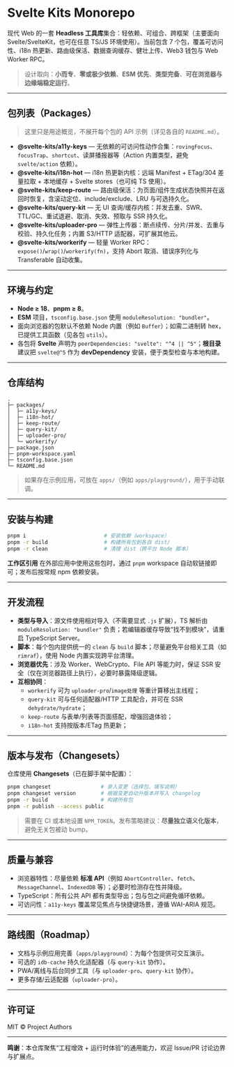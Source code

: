 # Svelte Kits Monorepo

现代 Web 的一套 **Headless 工具库**集合：轻依赖、可组合、跨框架（主要面向 Svelte/SvelteKit，也可在任意 TS/JS 环境使用）。当前包含 7 个包，覆盖可访问性、i18n 热更新、路由级保活、数据查询缓存、健壮上传、Web3 钱包与 Web Worker RPC。

> 设计取向：**小而专**、**零或极少依赖**、**ESM 优先**、**类型完备**、**可在浏览器与边缘端稳定运行**。

---

## 包列表（Packages）

> 这里只是用途概览，不展开每个包的 API 示例（详见各自的 `README.md`）。

- **@svelte-kits/a11y-keys** — 无依赖的可访问性动作合集：`rovingFocus`、`focusTrap`、`shortcut`、读屏播报器等（Action 内置类型，避免 `svelte/action` 依赖）。
- **@svelte-kits/i18n-hot** — i18n 热更新内核：远端 Manifest + ETag/304 差量拉取 + 本地缓存 + Svelte stores（也可纯 TS 使用）。
- **@svelte-kits/keep-route** — 路由级保活：为页面/组件生成状态快照并在返回时恢复，含滚动定位、include/exclude、LRU 与可选持久化。
- **@svelte-kits/query-kit** — 无 UI 查询/缓存内核：并发去重、SWR、TTL/GC、重试退避、取消、失效、预取与 SSR 持久化。
- **@svelte-kits/uploader-pro** — 弹性上传器：断点续传、分片/并发、去重与校验、持久化任务；内置 S3/HTTP 适配器，可扩展其他云。
- **@svelte-kits/workerify** — 轻量 Worker RPC：`expose()`/`wrap()`/`workerify(fn)`，支持 Abort 取消、错误序列化与 Transferable 自动收集。

---

## 环境与约定

- **Node ≥ 18**、**pnpm ≥ 8**。
- **ESM** 项目，`tsconfig.base.json` 使用 `moduleResolution: "bundler"`。
- 面向浏览器的包默认不依赖 Node 内置（例如 `Buffer`）；如需二进制转 hex，已提供工具函数（见各包 `utils`）。
- 各包将 **Svelte** 声明为 `peerDependencies: "svelte": "^4 || ^5"`；**根目录**建议把 `svelte@^5` 作为 **devDependency** 安装，便于类型检查与本地构建。

---

## 仓库结构

```
.
├─ packages/
│  ├─ a11y-keys/
│  ├─ i18n-hot/
│  ├─ keep-route/
│  ├─ query-kit/
│  ├─ uploader-pro/
│  └─ workerify/
├─ package.json
├─ pnpm-workspace.yaml
├─ tsconfig.base.json
└─ README.md
```

> 如果存在示例应用，可放在 `apps/`（例如 `apps/playground/`），用于手动联调。

---

## 安装与构建

```bash
pnpm i                         # 安装依赖（workspace）
pnpm -r build                  # 构建所有包到各自 dist/
pnpm -r clean                  # 清理 dist（跨平台 Node 脚本）
```

**工作区引用**
在外部应用中使用这些包时，通过 `pnpm` workspace 自动软链接即可；发布后按常规 npm 依赖安装。

---

## 开发流程

- **类型与导入**：源文件使用相对导入（不需要显式 `.js` 扩展），TS 解析由 `moduleResolution: "bundler"` 负责；若编辑器缓存导致“找不到模块”，请重启 TypeScript Server。
- **脚本**：每个包内提供统一的 `clean` 与 `build` 脚本；尽量避免平台相关工具（如 `rimraf`），使用 Node 内置实现跨平台清理。
- **浏览器优先**：涉及 Worker、WebCrypto、File API 等能力时，保证 SSR 安全（仅在浏览器路径上执行），必要时暴露降级逻辑。
- **互相协同**：
  - `workerify` 可为 `uploader-pro`/`image处理` 等重计算移出主线程；
  - `query-kit` 可与任何适配器/HTTP 工具配合，并可在 SSR `dehydrate/hydrate`；
  - `keep-route` 与表单/列表等页面搭配，增强回退体验；
  - `i18n-hot` 支持按版本/ETag 热更新；

---

## 版本与发布（Changesets）

仓库使用 **Changesets**（已在脚手架中配置）：
```bash
pnpm changeset                # 录入变更（选择包、填写说明）
pnpm changeset version        # 根据变更自动升版本并写入 changelog
pnpm -r build                 # 构建所有包
pnpm -r publish --access public
```

> 需要在 CI 或本地设置 `NPM_TOKEN`。发布策略建议：**尽量独立语义化版本**，避免无关包被动 bump。

---

## 质量与兼容

- 浏览器特性：尽量依赖 **标准 API**（例如 `AbortController`、`fetch`、`MessageChannel`、`IndexedDB` 等）；必要时检测存在性并降级。
- TypeScript：所有公共 API 都有类型导出；包与包之间避免循环依赖。
- 可访问性：`a11y-keys` 覆盖常见焦点与快捷键场景，遵循 WAI-ARIA 规范。

---

## 路线图（Roadmap）

- 文档与示例应用完善（`apps/playground`）：为每个包提供可交互演示。
- 可选的 `idb-cache` 持久化适配器（与 `query-kit` 协作）。
- PWA/离线与后台同步工具（与 `uploader-pro`、`query-kit` 协作）。
- 更多存储/云适配器（`uploader-pro`）。

---

## 许可证

MIT © Project Authors

---
**鸣谢**：本仓库聚焦“工程增效 + 运行时体验”的通用能力，欢迎 Issue/PR 讨论边界与扩展点。
